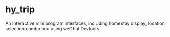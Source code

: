 # hy_trip
An interactive mini program interfaces, including homestay display, location selection combo box using weChat Devtools.
